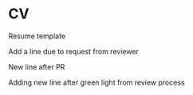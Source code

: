 # CV
Resume template

Add a line due to request from reviewer

New line after PR

Adding new line after green light from review process
